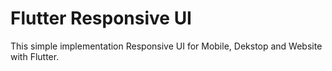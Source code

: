 # Flutter Responsive UI

This simple implementation Responsive UI for Mobile, Dekstop and Website with Flutter.
